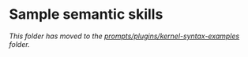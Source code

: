 # Sample semantic skills

_This folder has moved to the [prompts/plugins/kernel-syntax-examples](../../prompts/samples/) folder._
